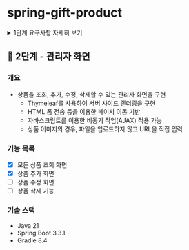 # spring-gift-product

<details>
<summary>1단계 요구사항 자세히 보기</summary>

## 🚀 1단계 - 상품 API

### 개요
- 상품을 조회, 추가, 수정, 삭제할 수 있는 간단한 HTTP API를 구현
    - HTTP 요청과 응답은 JSON 형식으로 주고받음
    - 현재는 별도의 데이터베이스가 없으므로 적절한 자바 컬렉션 프레임워크를 사용하여 메모리에 저장

### 기능 목록
- [X] 모든 상품 조회
- [X] 상품 ID로 조회
- [X] 상품 추가
- [X] 상품 수정
- [X] 상품 삭제

#### 1. 모든 상품 조회
- **GET /api/products**
    - 모든 상품을 조회
    - 요청 예시:
      ```http
      GET /api/products
      ```
    - 응답 예시:
      ```json
      HTTP/1.1 200 OK
      Content-Type: application/json
  
      [
        {
          "id": 1,
          "name": "아이스 카페 아메리카노 T",
          "price": 4500,
          "imageUrl": "https://example.com/image.jpg"
        }
      ]
      ```

#### 2. 상품 ID로 조회
- **GET /api/products/{id}**
    - 상품 ID로 특정 상품을 조회
    - 요청 예시:
      ```http
      GET /api/products/1
      ```
    - 응답 예시:
      ```json
      HTTP/1.1 200 OK
      Content-Type: application/json
  
      {
        "id": 1,
        "name": "아이스 카페 아메리카노 T",
        "price": 4500,
        "imageUrl": "https://example.com/image.jpg"
      }
      ```

#### 3. 상품 추가
- **POST /api/products**
    - 새로운 상품을 추가
    - 요청 예시:
      ```http
      POST /api/products
      Content-Type: application/json
  
      {
        "name": "아이스 카페 아메리카노 T",
        "price": 4500,
        "imageUrl": "https://example.com/image.jpg"
      }
      ```
    - 응답 예시:
      ```json
      HTTP/1.1 201 Created
      Content-Type: application/json
  
      {
        "id": 1,
        "name": "아이스 카페 아메리카노 T",
        "price": 4500,
        "imageUrl": "https://example.com/image.jpg"
      }
      ```

#### 4. 상품 수정
- **PUT /api/products/{id}**
    - 기존 상품을 수정합니다.
    - 요청 예시:
      ```http
      PUT /api/products/1
      Content-Type: application/json
  
      {
        "name": "아이스 카페 라떼",
        "price": 5000,
        "imageUrl": "https://example.com/newimage.jpg"
      }
      ```
    - 응답 예시:
      ```json
      HTTP/1.1 200 OK
      Content-Type: application/json
  
      {
        "id": 1,
        "name": "아이스 카페 라떼",
        "price": 5000,
        "imageUrl": "https://example.com/newimage.jpg"
      }
      ```

#### 5. 상품 삭제
- **DELETE /api/products/{id}**
    - 기존 상품을 삭제합니다.
    - 요청 예시:
      ```http
      DELETE /api/products/1
      ```
    - 응답 예시:
      ```json
      HTTP/1.1 204 No Content
      ```

</details>

## 🚀 2단계 - 관리자 화면

### 개요
- 상품을 조회, 추가, 수정, 삭제할 수 있는 관리자 화면을 구현
    - Thymeleaf를 사용하여 서버 사이드 렌더링을 구현
    - HTML 폼 전송 등을 이용한 페이지 이동 기반
    - 자바스크립트를 이용한 비동기 작업(AJAX) 적용 가능
    - 상품 이미지의 경우, 파일을 업로드하지 않고 URL을 직접 입력

### 기능 목록
- [X] 모든 상품 조회 화면
- [X] 상품 추가 화면
- [ ] 상품 수정 화면
- [ ] 상품 삭제 기능

### 기술 스택
- Java 21
- Spring Boot 3.3.1
- Gradle 8.4
